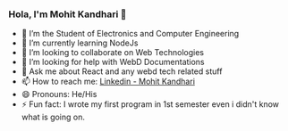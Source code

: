 ### Hola, I'm Mohit Kandhari 👋

- 🔭 I’m the Student of Electronics and Computer Engineering
- 🌱 I’m currently learning NodeJs
- 👯 I’m looking to collaborate on Web Technologies
- 🤔 I’m looking for help with WebD Documentations
- 💬 Ask me about React and any webd tech related stuff 
- 📫 How to reach me: [Linkedin - Mohit Kandhari](https://www.linkedin.com/in/mohit-kandhari-455a48186/)
- 😄 Pronouns: He/His 
- ⚡ Fun fact: I wrote my first program in 1st semester even i didn't know what is going on.

